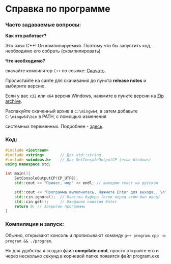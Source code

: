 # Справка по программе

### Часто задаваемые вопросы:

**Как это работает?**

Это язык C++! Он компилируемый. Поэтому что бы запустить код, необходимо его собрать (скомпилировать)

**Что необходимо?**

скачайте компилятор ``C++`` по ссылке: [Скачать](https://winlibs.com/).

Пролистайте на сайте для скачивания до пункта **release notes** и выбирите версию.

Если у вас ``x32`` или `x64` версия Windows, нажмите в пункте версии на <u>Zip archive</u>.

Распакуйте скаченный архив в `C:\mingw64`, а затем добавьте `C:\mingw64\bin` в PATH, с помощью изменения

системных переменных. Подробнее - [здесь](https://www.architectryan.com/2018/03/17/add-to-the-path-on-windows-10/).

### Код:

```cpp
#include <iostream>
#include <string>       // Для std::string
#include <windows.h>    // Для SetConsoleOutputCP (если Windows)
using namespace std;

int main(){
    SetConsoleOutputCP(CP_UTF8);
    std::cout << "Привет, мир" << endl; // выводим текст на русском

    std::cout << "Программа выполнилась. Нажмите Enter для выхода...\n";
    std::cin.ignore();  // Очистка буфера (если перед этим был ввод)
    std::cin.get();     // Ожидание нажатия Enter
    return 0; // Закрытие программы
}
```

### Компиляция и запуск:

Обычно, открывают консоль и прописывают команду `g++ program.cpp -o program && ./program`.

Но для удобства я создал файл **compilate.cmd**, просто откройте его и через несколько секунд в корневой папке появится файл program.exe